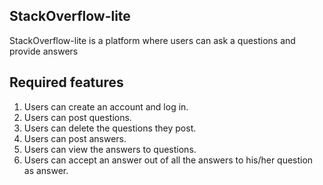 ## StackOverflow-lite 

StackOverflow-lite is a platform where users can ask a questions and provide answers

## Required features
1. Users can create an account and log in.
2. Users can post questions.
3. Users can delete the questions they post.
4. Users can post answers.
5. Users can view the answers to questions.
6. Users can accept an answer out of all the answers to his/her question as answer.